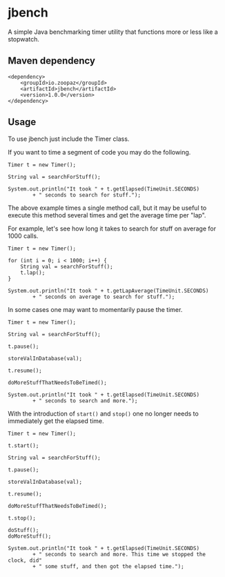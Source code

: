 jbench
======
A simple Java benchmarking timer utility that functions more or less like a stopwatch.

Maven dependency
----------------

    <dependency>
        <groupId>io.zoopaz</groupId>
        <artifactId>jbench</artifactId>
        <version>1.0.0</version>
    </dependency>

Usage
-----
To use jbench just include the Timer class.

If you want to time a segment of code you may do the following.

    Timer t = new Timer();

    String val = searchForStuff();

    System.out.println("It took " + t.getElapsed(TimeUnit.SECONDS) 
            + " seconds to search for stuff.");

The above example times a single method call, but it may be useful to execute this method
several times and get the average time per "lap".

For example, let's see how long it takes to search for stuff on average for 1000 calls.

    Timer t = new Timer();

    for (int i = 0; i < 1000; i++) {
        String val = searchForStuff();
        t.lap();
    }

    System.out.println("It took " + t.getLapAverage(TimeUnit.SECONDS) 
            + " seconds on average to search for stuff.");

In some cases one may want to momentarily pause the timer.

    Timer t = new Timer();

    String val = searchForStuff();

    t.pause();

    storeValInDatabase(val);

    t.resume();

    doMoreStuffThatNeedsToBeTimed();

    System.out.println("It took " + t.getElapsed(TimeUnit.SECONDS) 
            + " seconds to search and more.");

With the introduction of `start()` and `stop()` one no longer needs to immediately get
the elapsed time.

    Timer t = new Timer();

    t.start();

    String val = searchForStuff();

    t.pause();

    storeValInDatabase(val);

    t.resume();

    doMoreStuffThatNeedsToBeTimed();

    t.stop();

    doStuff();
    doMoreStuff();

    System.out.println("It took " + t.getElapsed(TimeUnit.SECONDS) 
            + " seconds to search and more. This time we stopped the clock, did"
            + " some stuff, and then got the elapsed time.");
